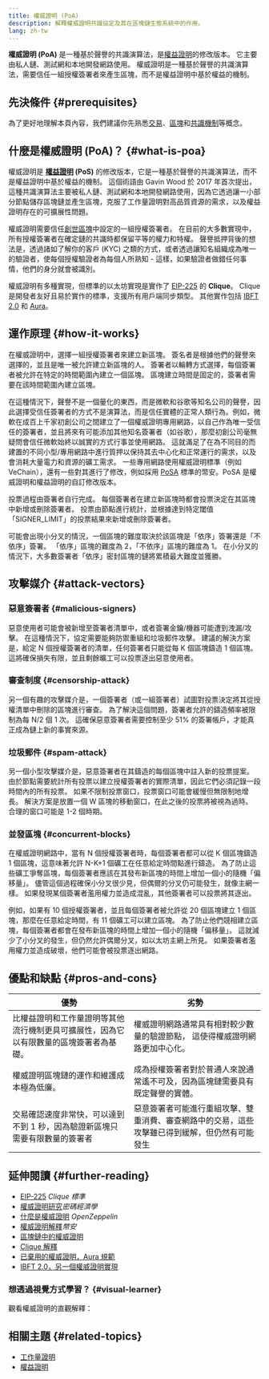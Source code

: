 ```yaml
---
title: 權威證明 (PoA)
description: 解釋權威證明共識協定及其在區塊鏈生態系統中的作用。
lang: zh-tw
---
```


**權威證明 (PoA)** 是一種基於聲譽的共識演算法，是[權益證明](/developers/docs/consensus-mechanisms/pos/)的修改版本。 它主要由私人鏈、測試網和本地開發網路使用。 權威證明是一種基於聲譽的共識演算法，需要信任一組授權簽署者來產生區塊，而不是權益證明中基於權益的機制。

## 先決條件 {#prerequisites}

為了更好地理解本頁內容，我們建議你先熟悉[交易](/developers/docs/transactions/)、[區塊](/developers/docs/blocks/)和[共識機制](/developers/docs/consensus-mechanisms/)等概念。

## 什麼是權威證明 (PoA)？ {#what-is-poa}

權威證明是 **[權益證明](/developers/docs/consensus-mechanisms/pos/) (PoS)** 的修改版本，它是一種基於聲譽的共識演算法，而不是權益證明中基於權益的機制。 這個術語由 Gavin Wood 於 2017 年首次提出，這種共識演算法主要被私人鏈、測試網和本地開發網路使用，因為它透過讓一小部分節點儲存區塊鏈並產生區塊，克服了工作量證明對高品質資源的需求，以及權益證明存在的可擴展性問題。

權威證明需要信任[創世區塊](/glossary/#genesis-block)中設定的一組授權簽署者。 在目前的大多數實現中，所有授權簽署者在確定鏈的共識時都保留平等的權力和特權。 聲譽抵押背後的想法是，透過諸如了解你的客戶 (KYC) 之類的方式，或者透過讓知名組織成為唯一的驗證者，使每個授權驗證者為每個人所熟知 - 這樣，如果驗證者做錯任何事情，他們的身分就會被識別。

權威證明有多種實現，但標準的以太坊實現是實作了 [EIP-225](https://eips.ethereum.org/EIPS/eip-225) 的 **Clique**。 Clique 是開發者友好且易於實作的標準，支援所有用戶端同步類型。 其他實作包括 [IBFT 2.0](https://besu.hyperledger.org/stable/private-networks/concepts/poa) 和 [Aura](https://openethereum.github.io/Chain-specification)。

## 運作原理 {#how-it-works}

在權威證明中，選擇一組授權簽署者來建立新區塊。 簽名者是根據他們的聲譽來選擇的，並且是唯一被允許建立新區塊的人。 簽署者以輪轉方式選擇，每個簽署者被允許在特定的時間範圍內建立一個區塊。 區塊建立時間是固定的，簽署者需要在該時間範圍內建立區塊。

在這種情況下，聲譽不是一個量化的東西，而是微軟和谷歌等知名公司的聲譽，因此選擇受信任簽署者的方式不是演算法，而是信任實體的正常人類行為。例如，微軟在成百上千家初創公司之間建立了一個權威證明專用網路，以自己作為唯一受信任的簽署者，並且將來有可能添加其他知名簽署者（如谷歌），那麼初創公司毫無疑問會信任微軟始終以誠實的方式行事並使用網路。 這就滿足了在為不同目的而建置的不同小型/專用網路中進行質押以保持其去中心化和正常運行的需求，以及會消耗大量電力和資源的礦工需求。 一些專用網路使用權威證明標準（例如 VeChain），還有一些對其進行了修改，例如採用 [PoSA](https://academy.binance.com/en/glossary/proof-of-staked-authority-posa) 標準的幣安。PoSA 是權威證明和權益證明的自訂修改版本。

投票過程由簽署者自行完成。 每個簽署者在建立新區塊時都會投票決定在其區塊中新增或刪除簽署者。 投票由節點進行統計，並根據達到特定閾值「SIGNER_LIMIT」的投票結果來新增或刪除簽署者。

可能會出現小分叉的情況，一個區塊的難度取決於該區塊是「依序」簽署還是「不依序」簽署。 「依序」區塊的難度為 2，「不依序」區塊的難度為 1。 在小分叉的情況下，大多數簽署者「依序」密封區塊的鏈將累積最大難度並獲勝。

## 攻擊媒介 {#attack-vectors}

### 惡意簽署者 {#malicious-signers}

惡意使用者可能會被新增至簽署者清單中，或者簽署金鑰/機器可能遭到洩漏/攻擊。 在這種情況下，協定需要能夠防禦重組和垃圾郵件攻擊。 建議的解決方案是，給定 N 個授權簽署者的清單，任何簽署者只能從每 K 個區塊鑄造 1 個區塊。這將確保損失有限，並且剩餘曠工可以投票逐出惡意使用者。

### 審查制度 {#censorship-attack}

另一個有趣的攻擊媒介是，一個簽署者（或一組簽署者）試圖對投票決定將其從授權清單中刪除的區塊進行審查。 為了解決這個問題，簽署者允許的鑄造頻率被限制為每 N/2 個 1 次。 這確保惡意簽署者需要控制至少 51% 的簽署帳戶，才能真正成為鏈上新的事實來源。

### 垃圾郵件 {#spam-attack}

另一個小型攻擊媒介是，惡意簽署者在其鑄造的每個區塊中註入新的投票提案。 由於節點需要統計所有投票以建立授權簽署者的實際清單，因此它們必須記錄一段時間內的所有投票。 如果不限制投票窗口，投票窗口可能會緩慢但無限制地增長。 解決方案是放置一個 W 區塊的移動窗口，在此之後的投票將被視為過時。 合理的窗口可能是 1-2 個時期。

### 並發區塊 {#concurrent-blocks}

在權威證明網路中，當有 N 個授權簽署者時，每個簽署者都可以從 K 個區塊鑄造 1 個區塊，這意味著允許 N-K+1 個礦工在任意給定時間點進行鑄造。 為了防止這些礦工爭奪區塊，每個簽署者應該在其發布新區塊的時間上增加一個小的隨機「偏移量」。 儘管這個過程確保小分叉很少見，但偶爾的分叉仍可能發生，就像主網一樣。 如果發現某個簽署者濫用權力並造成混亂，其他簽署者可以投票將其逐出。

例如，如果有 10 個授權簽署者，並且每個簽署者被允許從 20 個區塊建立 1 個區塊，那麼在任意給定時間，有 11 個礦工可以建立區塊。 為了防止他們競相建立區塊，每個簽署者都會在發布新區塊的時間上增加一個小的隨機「偏移量」。 這就減少了小分叉的發生，但仍然允許偶爾分叉，如以太坊主網上所見。 如果簽署者濫用權力並造成破壞，他們可能會被投票逐出網路。

## 優點和缺點 {#pros-and-cons}

| 優勢                                          | 劣勢                                              |
| ------------------------------------------- | ----------------------------------------------- |
| 比權益證明和工作量證明等其他流行機制更具可擴展性，因為它以有限數量的區塊簽署者為基礎。 | 權威證明網路通常具有相對較少數量的驗證節點， 這使得權威證明網路更加中心化。          |
| 權威證明區塊鏈的運作和維護成本極為低廉。                        | 成為授權簽署者對於普通人來說通常遙不可及，因為區塊鏈需要具有既定聲譽的實體。          |
| 交易確認速度非常快，可以達到不到 1 秒，因為驗證新區塊只需要有限數量的簽署者     | 惡意簽署者可能進行重組攻擊、雙重消費、審查網路中的交易，這些攻擊雖已得到緩解，但仍然有可能發生 |

## 延伸閱讀 {#further-reading}

- [EIP-225](https://eips.ethereum.org/EIPS/eip-225) _Clique 標準_
- [權威證明研究](https://github.com/cryptoeconomics-study/website/blob/master/docs/sync/2.4-lecture.md)_密碼經濟學_
- [什麼是權威證明](https://forum.openzeppelin.com/t/proof-of-authority/3577) _OpenZeppelin_
- [權威證明解釋](https://academy.binance.com/en/articles/proof-of-authority-explained)_幣安_
- [區塊鏈中的權威證明](https://medium.com/techskill-brew/proof-of-authority-or-poa-in-blockchain-part-11-blockchain-series-be15b3321cba)
- [Clique 解釋](https://medium.com/@Destiner/clique-cross-client-proof-of-authority-algorithm-for-ethereum-8b2a135201d)
- [已棄用的權威證明，Aura 規範](https://openethereum.github.io/Chain-specification)
- [IBFT 2.0，另一個權威證明實現](https://besu.hyperledger.org/stable/private-networks/concepts/poa)

### 想透過視覺方式學習？ {#visual-learner}

觀看權威證明的直觀解釋：

<YouTube id="Mj10HSEM5_8" />

## 相關主題 {#related-topics}

- [工作量證明](/developers/docs/consensus-mechanisms/pow/)
- [權益證明](/developers/docs/consensus-mechanisms/pos/)
